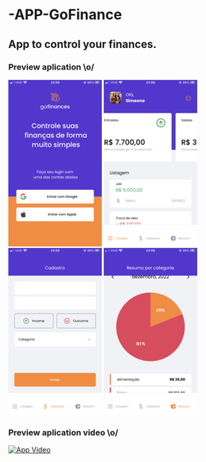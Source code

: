 # -APP-GoFinance
## App to control your finances.


### Preview aplication \o/

![App prints](https://github.com/Simeone08/-APP-GoFinance/blob/main/src/assets/LOGIN.png) ![](https://github.com/Simeone08/-APP-GoFinance/blob/main/src/assets/HOME.png) ![](https://github.com/Simeone08/-APP-GoFinance/blob/main/src/assets/REGISTERS.png) ![](https://github.com/Simeone08/-APP-GoFinance/blob/main/src/assets/SUMMARY.png)

### Preview aplication video \o/

[![App Video](https://img.youtube.com/vi/fxh9JvzsLO8/0.jpg)](https://www.youtube.com/watch?v=fxh9JvzsLO8)
